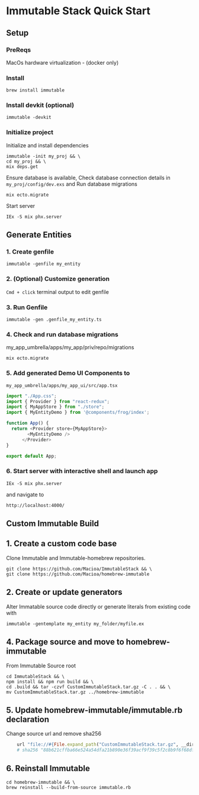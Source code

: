 # Immutable Stack Quick Start

## Setup

### PreReqs
MacOs
hardware virtualization - (docker only)

### Install

```
brew install immutable
```

### Install devkit (optional)

```
immutable -devkit
```

### Initialize project
Initialize and install dependencies
```
immutable -init my_proj && \
cd my_proj && \
mix deps.get
```
Ensure database is available, Check database connection details in `my_proj/config/dev.exs` and Run database migrations
```
mix ecto.migrate
```
Start server
```
IEx -S mix phx.server
```


## Generate Entities

### 1. Create genfile
```
immutable -genfile my_entity
```

### 2. (Optional) Customize generation
`Cmd + click` terminal output to edit genfile

### 3. Run Genfile
```
immutable -gen .genfile_my_entity.ts
```

### 4. Check and run database migrations
my_app_umbrella/apps/my_app/priv/repo/migrations
```
mix ecto.migrate
```

### 5. Add generated Demo UI Components to 
`my_app_umbrella/apps/my_app_ui/src/app.tsx`
```js
import "./App.css";
import { Provider } from "react-redux";
import { MyAppStore } from "./store";
import { MyEntityDemo } from '@components/frog/index';

function App() {
  return <Provider store={MyAppStore}>
        <MyEntityDemo />
      </Provider>
}

export default App;
``` 

### 6. Start server with interactive shell and launch app
```
IEx -S mix phx.server
```
and navigate to
```
http://localhost:4000/
```

## Custom Immutable Build

## 1. Create a custom code base
Clone Immutable and Immutable-homebrew repositories. 
```
git clone https://github.com/Macioa/ImmutableStack && \
git clone https://github.com/Macioa/homebrew-immutable

```
## 2. Create or update generators
Alter Immatable source code directly or generate literals from existing code with
```
immutable -gentemplate my_entity my_folder/myfile.ex
```
## 4. Package source and move to homebrew-immutable
From Immutable Source root
```
cd ImmutableStack && \
npm install && npm run build && \
cd .build && tar -czvf CustomImmutableStack.tar.gz -C . . && \
mv CustomImmutableStack.tar.gz ../homebrew-immutable
```
## 5. Update homebrew-immutable/immutable.rb declaration
Change source url and remove sha256
```ruby
    url "file://#{File.expand_path("CustomImmutableStack.tar.gz", __dir__)}"
    # sha256 "88b621cffba66e524a54dfa21b890e36f39acf9f39c5f2c8b9f6f68df23c8048"
```
## 6. Reinstall Immutable
```
cd homebrew-immutable && \
brew reinstall --build-from-source immutable.rb
```